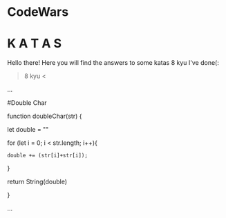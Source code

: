 # CodeWars 
# K A T A S 
Hello there! Here you will find the answers to some katas 8 kyu I've done(:  

> 8 kyu <

...

#Double Char 

function doubleChar(str) {

  let double = "" 
  
  for (let i = 0; i < str.length; i++){
  
    double += (str[i]+str[i]);
    
  }
  
  return String(double)  

}

...








